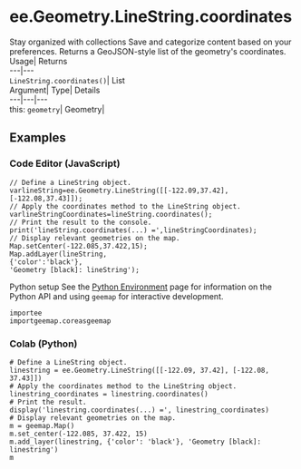  
#  ee.Geometry.LineString.coordinates 
Stay organized with collections  Save and categorize content based on your preferences. 
Returns a GeoJSON-style list of the geometry's coordinates. Usage| Returns  
---|---  
`LineString.coordinates()`| List  
Argument| Type| Details  
---|---|---  
this: `geometry`| Geometry|   
## Examples
### Code Editor (JavaScript)
```
// Define a LineString object.
varlineString=ee.Geometry.LineString([[-122.09,37.42],[-122.08,37.43]]);
// Apply the coordinates method to the LineString object.
varlineStringCoordinates=lineString.coordinates();
// Print the result to the console.
print('lineString.coordinates(...) =',lineStringCoordinates);
// Display relevant geometries on the map.
Map.setCenter(-122.085,37.422,15);
Map.addLayer(lineString,
{'color':'black'},
'Geometry [black]: lineString');
```

Python setup
See the [ Python Environment](https://developers.google.com/earth-engine/guides/python_install) page for information on the Python API and using `geemap` for interactive development.
```
importee
importgeemap.coreasgeemap
```

### Colab (Python)
```
# Define a LineString object.
linestring = ee.Geometry.LineString([[-122.09, 37.42], [-122.08, 37.43]])
# Apply the coordinates method to the LineString object.
linestring_coordinates = linestring.coordinates()
# Print the result.
display('linestring.coordinates(...) =', linestring_coordinates)
# Display relevant geometries on the map.
m = geemap.Map()
m.set_center(-122.085, 37.422, 15)
m.add_layer(linestring, {'color': 'black'}, 'Geometry [black]: linestring')
m
```

